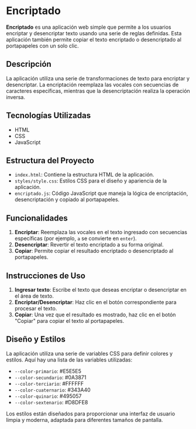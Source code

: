 # Encriptado

**Encriptado** es una aplicación web simple que permite a los usuarios encriptar y desencriptar texto usando una serie de reglas definidas. Esta aplicación también permite copiar el texto encriptado o desencriptado al portapapeles con un solo clic.

## Descripción

La aplicación utiliza una serie de transformaciones de texto para encriptar y desencriptar. La encriptación reemplaza las vocales con secuencias de caracteres específicas, mientras que la desencriptación realiza la operación inversa.

## Tecnologías Utilizadas

- HTML
- CSS
- JavaScript

## Estructura del Proyecto

- `index.html`: Contiene la estructura HTML de la aplicación.
- `styles/style.css`: Estilos CSS para el diseño y apariencia de la aplicación.
- `encriptado.js`: Código JavaScript que maneja la lógica de encriptación, desencriptación y copiado al portapapeles.

## Funcionalidades

1. **Encriptar**: Reemplaza las vocales en el texto ingresado con secuencias específicas (por ejemplo, `a` se convierte en `enter`).
2. **Desencriptar**: Revertir el texto encriptado a su forma original.
3. **Copiar**: Permite copiar el resultado encriptado o desencriptado al portapapeles.

## Instrucciones de Uso

1. **Ingresar texto**: Escribe el texto que deseas encriptar o desencriptar en el área de texto.
2. **Encriptar/Desencriptar**: Haz clic en el botón correspondiente para procesar el texto.
3. **Copiar**: Una vez que el resultado es mostrado, haz clic en el botón "Copiar" para copiar el texto al portapapeles.

## Diseño y Estilos

La aplicación utiliza una serie de variables CSS para definir colores y estilos. Aquí hay una lista de las variables utilizadas:

- `--color-primario`: #E5E5E5
- `--color-secundario`: #0A3871
- `--color-terciario`: #FFFFFF
- `--color-cuaternario`: #343A40
- `--color-quinario`: #495057
- `--color-sextenario`: #D8DFE8

Los estilos están diseñados para proporcionar una interfaz de usuario limpia y moderna, adaptada para diferentes tamaños de pantalla.




